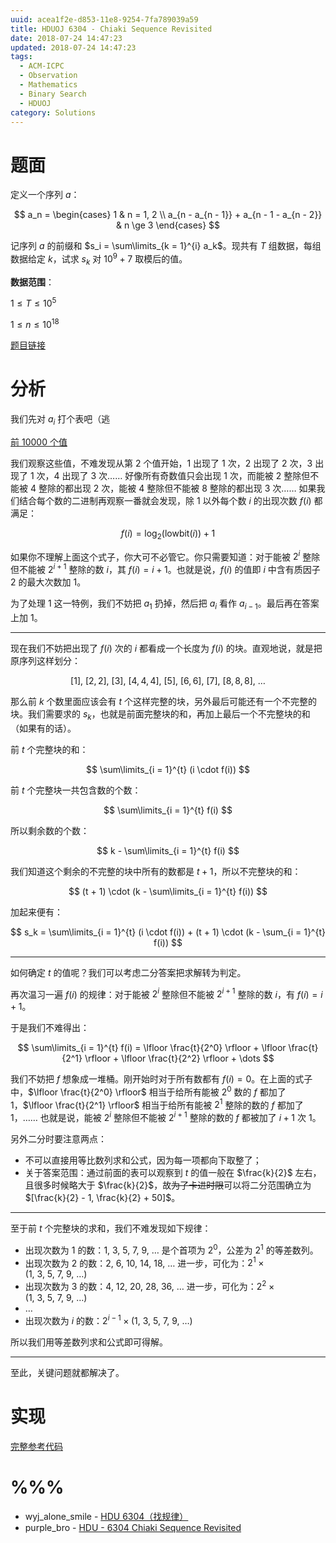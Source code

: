```yaml
---
uuid: acea1f2e-d853-11e8-9254-7fa789039a59
title: HDUOJ 6304 - Chiaki Sequence Revisited
date: 2018-07-24 14:47:23
updated: 2018-07-24 14:47:23
tags: 
  - ACM-ICPC
  - Observation
  - Mathematics
  - Binary Search
  - HDUOJ
category: Solutions
---
```


# 题面

定义一个序列 $a$：

$$
a_n =
\begin{cases}
1 & n = 1, 2 \\
a_{n - a_{n - 1}} + a_{n - 1 - a_{n - 2}} & n \ge 3
\end{cases}
$$

记序列 $a$ 的前缀和 $s_i = \sum\limits_{k = 1}^{i} a_k$。现共有 $T$ 组数据，每组数据给定 $k$，试求 $s_k$ 对 $10^9 + 7$ 取模后的值。

**数据范围**：

$1 \le T \le 10^5$

$1 \le n \le 10^{18}$

[题目链接](http://acm.hdu.edu.cn/showproblem.php?pid=6304)

# 分析

我们先对 $a_i$ 打个表吧（逃

[前 10000 个值](https://pastebin.com/LDBBb26K)

我们观察这些值，不难发现从第 $2$ 个值开始，$1$ 出现了 $1$ 次，$2$ 出现了 $2$ 次，$3$ 出现了 $1$ 次，$4$ 出现了 $3$ 次…… 好像所有奇数值只会出现 $1$ 次，而能被 $2$ 整除但不能被 $4$ 整除的都出现 $2$ 次，能被 $4$ 整除但不能被 $8$ 整除的都出现 $3$ 次…… 如果我们结合每个数的二进制再观察一番就会发现，除 $1$ 以外每个数 $i$ 的出现次数 $f(i)$ 都满足：

$$
f(i) = \log_{2}({\text{lowbit}(i))} + 1
$$

如果你不理解上面这个式子，你大可不必管它。你只需要知道：对于能被 $2^i$ 整除但不能被 $2^{i + 1}$ 整除的数 $i$，其 $f(i) = i + 1$。也就是说，$f(i)$ 的值即 $i$ 中含有质因子 $2$ 的最大次数加 $1$。

为了处理 $1$ 这一特例，我们不妨把 $a_1$ 扔掉，然后把 $a_i$ 看作 $a_{i - 1}$。最后再在答案上加 $1$。

---

现在我们不妨把出现了 $f(i)$ 次的 $i$ 都看成一个长度为 $f(i)$ 的块。直观地说，就是把原序列这样划分：

$$
[1],\  [2, 2], \  [3], \ [4, 4, 4], \ [5], \ [6,6], \ [7], \ [8, 8, 8], \ \dots
$$

那么前 $k$ 个数里面应该会有 $t$ 个这样完整的块，另外最后可能还有一个不完整的块。我们需要求的 $s_k$，也就是前面完整块的和，再加上最后一个不完整块的和（如果有的话）。

前 $t$ 个完整块的和：

$$
\sum\limits_{i = 1}^{t} (i \cdot f(i))
$$

前 $t$ 个完整块一共包含数的个数：

$$
\sum\limits_{i = 1}^{t} f(i)
$$

所以剩余数的个数：

$$
k - \sum\limits_{i = 1}^{t} f(i)
$$

我们知道这个剩余的不完整的块中所有的数都是 $t + 1$，所以不完整块的和：

$$
(t + 1) \cdot (k - \sum\limits_{i = 1}^{t} f(i))
$$

加起来便有：

$$
s_k = \sum\limits_{i = 1}^{t} (i \cdot f(i)) + (t + 1) \cdot (k - \sum_{i = 1}^{t} f(i))
$$

---

如何确定 $t$ 的值呢？我们可以考虑二分答案把求解转为判定。

再次温习一遍 $f(i)$ 的规律：对于能被 $2^i$ 整除但不能被 $2^{i + 1}$ 整除的数 $i$，有 $f(i) = i + 1$。

于是我们不难得出：

$$
\sum\limits_{i = 1}^{t} f(i) = \lfloor \frac{t}{2^0} \rfloor + \lfloor \frac{t}{2^1} \rfloor + \lfloor \frac{t}{2^2} \rfloor + \dots
$$

我们不妨把 $f$ 想象成一堆桶。刚开始时对于所有数都有 $f(i) = 0$。在上面的式子中，$\lfloor \frac{t}{2^0} \rfloor$ 相当于给所有能被 $2^0$ 数的 $f$ 都加了 $1$，$\lfloor \frac{t}{2^1} \rfloor$ 相当于给所有能被 $2^1$ 整除的数的 $f$ 都加了 $1$，…… 也就是说，能被 $2^i$ 整除但不能被 $2^{i + 1}$ 整除的数的 $f$ 都被加了 $i + 1$ 次 $1$。

另外二分时要注意两点：

- 不可以直接用等比数列求和公式，因为每一项都向下取整了；
- 关于答案范围：通过前面的表可以观察到 $t$ 的值一般在 $\frac{k}{2}$ 左右，且很多时候略大于 $\frac{k}{2}$，故~~为了卡进时限~~可以将二分范围确立为 $[\frac{k}{2} - 1, \frac{k}{2} + 50]$。

---

至于前 $t$ 个完整块的求和，我们不难发现如下规律：

- 出现次数为 $1$ 的数：$1, \ 3, \ 5, \ 7, \ 9, \ \dots$ 是个首项为 $2^0$，公差为 $2^1$ 的等差数列。
- 出现次数为 $2$ 的数：$2, \ 6, \ 10, \ 14, \ 18, \ \dots$ 进一步，可化为：$2^1 \times (1, \ 3, \ 5, \ 7, \ 9, \ \dots)$
- 出现次数为 $3$ 的数：$4, \ 12, \ 20, \ 28, \ 36, \ \dots$ 进一步，可化为：$2^2 \times (1, \ 3, \ 5, \ 7, \ 9, \ \dots)$
- $\dots$
- 出现次数为 $i$ 的数：$2^{i - 1} \times (1, \ 3, \ 5, \ 7, \ 9, \ \dots)$

所以我们用等差数列求和公式即可得解。

---

至此，关键问题就都解决了。

# 实现

[完整参考代码](https://github.com/codgician/ICPC/blob/master/HDUOJ/6304/observation_math.cpp)

# %%%

- wyj_alone_smile - [HDU 6304（找规律）](https://blog.csdn.net/wyj_alone_smile/article/details/81177111)
- purple_bro - [HDU - 6304 Chiaki Sequence Revisited](https://blog.csdn.net/purple_bro/article/details/81177315)